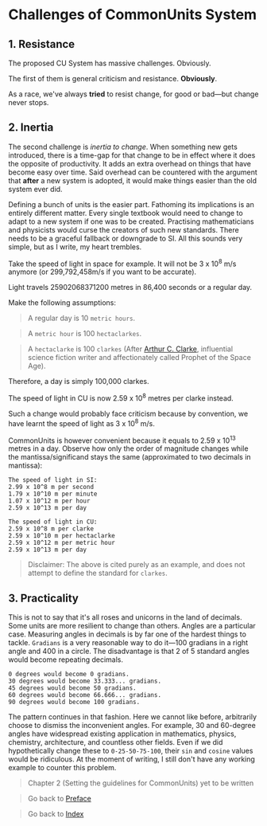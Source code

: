 # Challenges of CommonUnits System

## 1. Resistance

The proposed CU System has massive challenges. Obviously.

The first of them is general criticism and resistance. **Obviously**.

As a race, we've always **tried** to resist change, for good or bad—but change never stops.

## 2. Inertia

The second challenge is _inertia to change_. When something new gets introduced, there is a time-gap for that change to be in effect where it does the opposite of productivity. It adds an extra overhead on things that have become easy over time. Said overhead can be countered with the argument that **after** a new system is adopted, it would make things easier than the old system ever did.

Defining a bunch of units is the easier part. Fathoming its implications is an entirely different matter. Every single textbook would need to change to adapt to a new system if one was to be created. Practising mathematicians and physicists would curse the creators of such new standards. There needs to be a graceful fallback or downgrade to SI. All this sounds very simple, but as I write, my heart trembles.

Take the speed of light in space for example. It will not be 3 x 10<sup>8</sup> m/s anymore (or 299,792,458m/s if you want to be accurate).

Light travels 25902068371200 metres in 86,400 seconds or a regular day.

Make the following assumptions:

> A regular day is 10 `metric hours`.

> A `metric hour` is 100 `hectaclarkes`.

> A  `hectaclarke` is 100 `clarkes` (After [Arthur C. Clarke](https://en.wikipedia.org/wiki/Arthur_C._Clarke), influential science fiction writer and affectionately called Prophet of the Space Age).

Therefore, a day is simply 100,000 clarkes.

The speed of light in CU is now 2.59 x 10<sup>8</sup> metres per clarke instead.

Such a change would probably face criticism because by convention, we have learnt the speed of light as 3 x 10<sup>8</sup> m/s.

CommonUnits is however convenient because it equals to 2.59 x 10<sup>13</sup> metres in a day. Observe how only the order of magnitude changes while the mantissa/significand stays the same (approximated to two decimals in mantissa):

```
The speed of light in SI:
2.99 x 10^8 m per second
1.79 x 10^10 m per minute
1.07 x 10^12 m per hour
2.59 x 10^13 m per day

The speed of light in CU:
2.59 x 10^8 m per clarke
2.59 x 10^10 m per hectaclarke
2.59 x 10^12 m per metric hour
2.59 x 10^13 m per day
```

> Disclaimer: The above is cited purely as an example, and does not attempt to define the standard for `clarkes`.

## 3. Practicality
This is not to say that it's all roses and unicorns in the land of decimals. Some units are more resilient to change than others. Angles are a particular case. Measuring angles in decimals is by far one of the hardest things to tackle. `Gradians` is a very reasonable way to do it—100 gradians in a right angle and 400 in a circle. The disadvantage is that 2 of 5 standard angles would become repeating decimals.

```
0 degrees would become 0 gradians.
30 degrees would become 33.333... gradians.
45 degrees would become 50 gradians.
60 degrees would become 66.666... gradians.
90 degrees would become 100 gradians.
```

The pattern continues in that fashion. Here we cannot like before, arbitrarily choose to dismiss the inconvenient angles. For example, 30 and 60-degree angles have widespread existing application in mathematics, physics, chemistry, architecture, and countless other fields. Even if we did hypothetically change these to `0-25-50-75-100`, their `sin` and `cosine` values would be ridiculous. At the moment of writing, I still don't have any working example to counter this problem.

> Chapter 2 (Setting the guidelines for CommonUnits) yet to be written

> Go back to [Preface](0.Preface.MD)

> Go back to [Index](../README.md#chapters)
